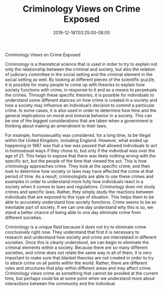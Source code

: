 ﻿---
title: "Criminology Views on Crime Exposed"
date: 2019-12-18T03:25:00-08:00
description: "criminology Tips for Web Success"
featured_image: "/images/criminology.jpg"
tags: ["criminology"]
---

Criminology Views on Crime Exposed

Criminology is a theoretical science that is used in order to try to explain not only the relationship between the criminal and society, but also the relation of judiciary committee in the social setting and the criminal element in the social setting as well.  By looking at different pieces of the scientific puzzle, it is possible for many people to come up with theories to explain how society functions with crime, in response to it and as a means to perpetuate the crimes.  Through these specific theories, it is possible for individuals to understand some different stances on how crime is created in a society and how a society may influence an individual’s decision to commit a particular crime.  In some cases, it is also used in order to determine how time and the general implications on moral and immoral behavior in a society.  This can be one of the biggest considerations that are taken when a government is thinking about making an amendment to their laws.

For example, homosexuality was considered, for a long time, to be illegal within the United Kingdom, including England.  However, what ended up happening in 1967 was that a law was passed that allowed individuals to act in homosexual ways if they chose to, but only if the individual was over the age of 21.  This helps to expose that there was likely nothing wrong with the specific act, but the people of the time that viewed the act.  This is how criminology approaches crime.  They look at the specific crime, and then look to determine how society or laws may have affected the crime at that period of time.  As a result, criminologists are able to use these crimes and examples in order to understand more fully how individuals react in a society when it comes to laws and regulations.  Criminology does not study crimes and specific laws.  Rather, they simply study the reactions between individuals that are exposed to this type of situation.  This helps them to be able to accurately understand how society functions.  Crime seems to be an inevitable part of society.  If we can one day understand why this is so, we stand a better chance of being able to one day eliminate crime from different societies.   

Criminology is a unique field because it does not try to eliminate crime conclusively right now.  They understand that first it is necessary to research and understand how society and crime are interrelated in different societies.  Once this is clearly understood, we can begin to eliminate the criminal elements within a society.  Because there are so many different societies, and crime does not relate the same way in all of them, it is very important to make sure that blanket theories are not created in order to try to attack crime on all points within the world.  Rather, there are different rules and structures that play within different areas and may affect crime.  Criminology views crime as something that cannot be avoided at the current time, but perhaps could be at some point when we understand more about interactions between the community and the individual.

